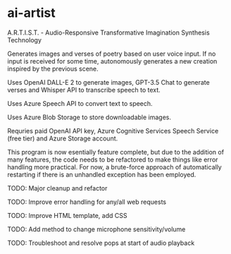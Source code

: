 # ai-artist
A.R.T.I.S.T. - Audio-Responsive Transformative Imagination Synthesis Technology

Generates images and verses of poetry based on user voice input. If no input is
received for some time, autonomously generates a new creation inspired by the
previous scene.

Uses OpenAI DALL-E 2 to generate images, GPT-3.5 Chat to generate verses
and Whisper API to transcribe speech to text.

Uses Azure Speech API to convert text to speech.

Uses Azure Blob Storage to store downloadable images.

Requries paid OpenAI API key, Azure Cognitive Services Speech Service (free tier)
and Azure Storage account.

This program is now esentially feature complete, but due to the addition of many
features, the code needs to be refactored to make things like error handling more
practical. For now, a brute-force approach of automatically restarting if there is 
an unhandled exception has been employed.

TODO: Major cleanup and refactor

TODO: Improve error handling for any/all web requests

TODO: Improve HTML template, add CSS

TODO: Add method to change microphone sensitivity/volume

TODO: Troubleshoot and resolve pops at start of audio playback
